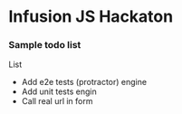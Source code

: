 Infusion JS Hackaton 
============

### Sample todo list

List

* Add e2e tests (protractor) engine
* Add unit tests engin
* Call real url in form




